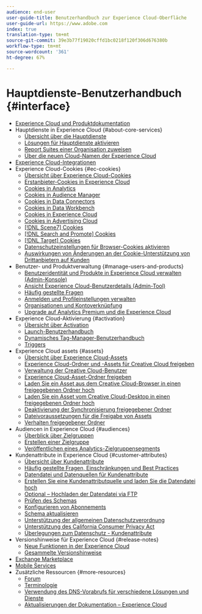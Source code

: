 ```yaml
---
audience: end-user
user-guide-title: Benutzerhandbuch zur Experience Cloud-Oberfläche
user-guide-url: https://www.adobe.com
index: true
translation-type: tm+mt
source-git-commit: 39e3b77f19020cffd1bc0218f120f306d676380b
workflow-type: tm+mt
source-wordcount: '361'
ht-degree: 67%

---
```



# Hauptdienste-Benutzerhandbuch {#interface}

+ [Experience Cloud und Produktdokumentation](experience-cloud.md)
+ Hauptdienste in Experience Cloud {#about-core-services}
   + [Übersicht über die Hauptdienste](core-services-landing.md)
   + [Lösungen für Hauptdienste aktivieren](core-services/core-services.md)
   + [Report Suites einer Organisation zuweisen](core-services/report-suite-mapping.md)
   + [Über die neuen Cloud-Namen der Experience Cloud](solutions-core-services.md)
+ [Experience Cloud-Integrationen](marketing-cloud-integrations.md)
+ Experience Cloud-Cookies {#ec-cookies}
   + [Übersicht über Experience Cloud-Cookies](cookies/cookies-privacy.md)
   + [Erstanbieter-Cookies in Experience Cloud](cookies/cookies-first-party.md)
   + [Cookies in Analytics](cookies/cookies-analytics.md)
   + [Cookies in Audience Manager](cookies/cookies-am.md)
   + [Cookies in Data Connectors](cookies/cookies-dc.md)
   + [Cookies in Data Workbench](cookies/cookies-insight.md)
   + [Cookies in Experience Cloud](cookies/cookies-mc.md)
   + [Cookies in Advertising Cloud](cookies/cookies-advertising-cloud.md)
   + [[!DNL Scene7] Cookies](cookies/cookies-s7.md)
   + [[!DNL Search and Promote] Cookies](cookies/cookies-snp.md)
   + [[!DNL Target] Cookies](cookies/cookies-target.md)
   + [Datenschutzeinstellungen für Browser-Cookies aktivieren](cookies/browser-cookie-settings.md)
   + [Auswirkungen von Änderungen an der Cookie-Unterstützung von Drittanbietern auf Kunden](cookies/cookies-thirdparty.md)
+ Benutzer- und Produktverwaltung {#manage-users-and-products}
   + [Benutzeridentität und Produkte in Experience Cloud verwalten (Admin-Konsole)](admin-getting-started/admin-getting-started.md)
   + [Ansicht Experience Cloud-Benutzerdetails (Admin-Tool)](admin-getting-started/admin-tool-experience-cloud.md)
   + [Häufig gestellte Fragen](admin-getting-started/faq.md)
   + [Anmelden und Profileinstellungen verwalten](admin-getting-started/getting-started-experience-cloud.md)
   + [Organisationen und Kontoverknüpfung](admin-getting-started/organizations.md)
   + [Upgrade auf Analytics Premium und die Experience Cloud](admin-getting-started/upgrade-to-analytics-premium.md)
+ Experience Cloud-Aktivierung {#activation}
   + [Übersicht über Activation](activation/activation.md)
   + [Launch-Benutzerhandbuch](https://docs.adobe.com/content/help/de-DE/launch/using/overview.html)
   + [Dynamisches Tag-Manager-Benutzerhandbuch](https://docs.adobe.com/content/help/de-DE/dtm/using/dtm-home.html)
   + [Triggers](activation/triggers.md)
+ Experience Cloud assets {#assets}
   + [Übersicht über Experience Cloud-Assets](experience-cloud-assets/experience-cloud-assets.md)
   + [Experience Cloud-Ordner und -Assets für Creative Cloud freigeben](experience-cloud-assets/creative-cloud.md)
   + [Verwaltung der Creative Cloud-Benutzer](experience-cloud-assets/t-admin-add-cc-user.md)
   + [Experience Cloud-Asset-Ordner freigeben](experience-cloud-assets/t-share-creative-cloud.md)
   + [Laden Sie ein Asset aus dem Creative Cloud-Browser in einen freigegebenen Ordner hoch](experience-cloud-assets/t-upload-asset-cc.md)
   + [Laden Sie ein Asset vom Creative Cloud-Desktop in einen freigegebenen Ordner hoch](experience-cloud-assets/t-cc-asset-upload-thor.md)
   + [Deaktivierung der Synchronisierung freigegebener Ordner](experience-cloud-assets/t-disable-asset-sync.md)
   + [Dateivoraussetzungen für die Freigabe von Assets](experience-cloud-assets/assets-file-reqs.md)
   + [Verhalten freigegebener Ordner](experience-cloud-assets/asset-behavior.md)
+ Audiencen in Experience Cloud {#audiences}
   + [Überblick über Zielgruppen](audience-library/audience-library.md)
   + [Erstellen einer Zielgruppe](audience-library/t-audience-create.md)
   + [Veröffentlichen eines Analytics-Zielgruppensegments](audience-library/t-publish-audience-segment.md)
+ Kundenattribute in Experience Cloud {#customer-attributes}
   + [Übersicht über Kundenattribute](attributes/attributes.md)
   + [Häufig gestellte Fragen, Einschränkungen und Best Practices](attributes/faq-crs.md)
   + [Datendatei und Datenquellen für Kundenattribute](attributes/crs-data-file.md)
   + [Erstellen Sie eine Kundenattributquelle und laden Sie die Datendatei hoch](attributes/t-crs-usecase.md)
   + [Optional – Hochladen der Datendatei via FTP](attributes/t-upload-attributes-ftp.md)
   + [Prüfen des Schemas](attributes/validate-schema.md)
   + [Konfigurieren von Abonnements](attributes/subscription.md)
   + [Schema aktualisieren](attributes/t-update-schema.md)
   + [Unterstützung der allgemeinen Datenschutzverordnung](attributes/gdpr.md)
   + [Unterstützung des California Consumer Privacy Act](attributes/ccpa.md)
   + [Überlegungen zum Datenschutz - Kundenattribute](attributes/privacy-mac.md)
+ Versionshinweise für Experience Cloud {#release-notes}
   + [Neue Funktionen in der Experience Cloud](https://docs.adobe.com/content/help/de-DE/release-notes/experience-cloud/current.html)
   + [Gesammelte Versionshinweise](marketing-cloud-interface/release-notes.md)
+ [Exchange Marketplace](exchange.md)
+ [Mobile Services](https://docs.adobe.com/content/help/de-DE/mobile-services/using/home.html)
+ Zusätzliche Ressourcen {#more-resources}
   + [Forum](https://forums.adobe.com/community/experience-cloud)
   + [Terminologie](terms.md)
   + [Verwendung des DNS-Vorabrufs für verschiedene Lösungen und Dienste](dns-prefetch.md)
   + [Aktualisierungen der Dokumentation – Experience Cloud](doc-updates.md)
